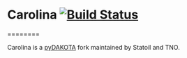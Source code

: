 # Carolina [![Build Status](https://travis-ci.org/Statoil/carolina.svg?branch=master)](https://travis-ci.org/Statoil/carolina)
========

Carolina is a [pyDAKOTA](https://github.com/wisdem/pyDAKOTA) fork maintained by
Statoil and TNO.
